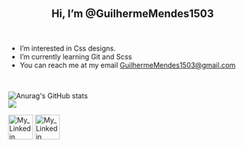 
<h2  align="center"> Hi, I’m @GuilhermeMendes1503</h2>


<br>

-  I’m interested in Css designs.
-  I’m currently learning Git and Scss
-  You can reach me at my email GuilhermeMendes1503@gmail.com

<br>
 
![Anurag's GitHub stats](https://github-readme-stats.vercel.app/api?username=GuilhermeMendes1503&show_icons=true&theme=chartreuse-dark)
<br>
![](https://github-readme-stats.vercel.app/api/top-langs/?username=GuilhermeMendes1503&layout=compact)
<br>
<div style="display=flex; padding-right=190px;">
<a href="www.linkedin.com/in/guilherme-mendes-83302821a"><img src="https://cdn-icons-png.flaticon.com/512/174/174857.png" width="50" height="50" alt="My_Linkedin"></a>
<a href="https://stackoverflow.com/users/17886737/guilherme-mendes"><img src="https://cdn.worldvectorlogo.com/logos/stack-overflow.svg" width="50" height="50" alt="My_Linkedin"></a>
</div>
